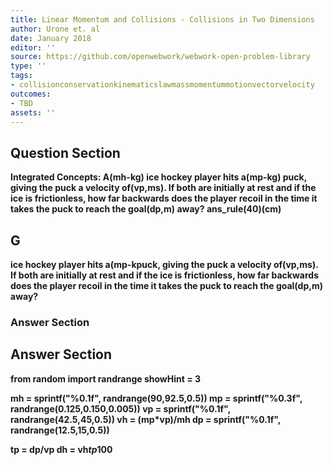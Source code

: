 ```yaml
---
title: Linear Momentum and Collisions - Collisions in Two Dimensions
author: Urone et. al
date: January 2018
editor: ''
source: https://github.com/openwebwork/webwork-open-problem-library
type: ''
tags:
- collisionconservationkinematicslawmassmomentummotionvectorvelocity
outcomes:
- TBD
assets: ''
---
```


## Question Section 

<b>
<b>Integrated Concepts:<b> A(mh-kg) ice hockey player hits a(mp-kg) puck, giving the puck a velocity of(vp,ms). If both are initially at rest and if the ice is frictionless, how far backwards does the player recoil in the time it takes the puck to reach the goal(dp,m) away?
ans_rule(40)(cm)

## G
ice hockey player hits a(mp-kpuck, giving the puck a velocity of(vp,ms). If both are initially at rest and if the ice is frictionless, how far backwards does the player recoil in the time it takes the puck to reach the goal(dp,m) away?
### Answer Section


## Answer Section

from random import randrange
showHint = 3

mh = sprintf("%0.1f", randrange(90,92.5,0.5))
mp = sprintf("%0.3f", randrange(0.125,0.150,0.005))
vp = sprintf("%0.1f", randrange(42.5,45,0.5))
vh = (mp*vp)/mh
dp = sprintf("%0.1f", randrange(12.5,15,0.5))

tp = dp/vp
dh = vh*tp*100